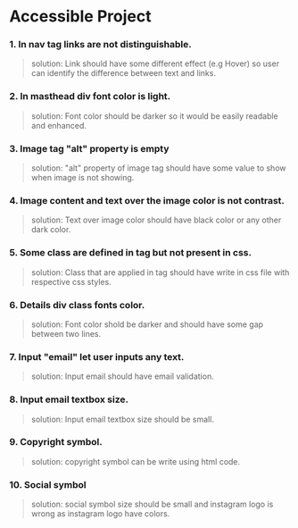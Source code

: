 # Accessible Project

### 1. In nav tag links are not distinguishable.
> solution: Link should have some different effect (e.g Hover) so user can identify the difference between text and links.

### 2. In masthead div font color is light.
> solution: Font color should be darker so it would be easily readable and enhanced.

### 3. Image tag "alt" property is empty
> solution: "alt" property of image tag should have some value to show when image is not showing.

### 4. Image content and text over the image color is not contrast.
> solution: Text over image color should have black color or any other dark color.

### 5. Some class are defined in tag but not present in css.
> solution: Class that are applied in tag should have write in css file with respective css styles.

### 6. Details div class fonts color.
> solution: Font color shold be darker and should have some gap between two lines.

### 7. Input "email" let user inputs any text.
> solution: Input email should have email validation.

### 8. Input email textbox size.
> solution: Input email textbox size should be small.

### 9. Copyright symbol.
> solution: copyright symbol can be write using html code.

### 10. Social symbol
> solution: social symbol size should be small and instagram logo is wrong as instagram logo have colors.
